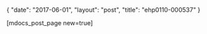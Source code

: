 {
   "date": "2017-06-01",
   "layout": "post",
   "title": "ehp0110-000537"
}

[mdocs_post_page new=true]
